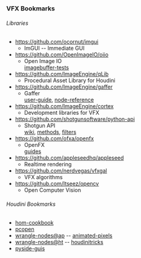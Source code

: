 ### VFX Bookmarks
###### Libraries
- https://github.com/ocornut/imgui
  - ImGUI -- Immediate GUI
- https://github.com/OpenImageIO/oiio
  - Open Image IO  
    [imagebuffer-tests](https://github.com/OpenImageIO/oiio/blob/master/testsuite/python-imagebufalgo/test_imagebufalgo.py)
- https://github.com/ImageEngine/qLib  
  - Procedural Asset Library for Houdini
- https://github.com/ImageEngine/gaffer  
  - Gaffer  
    [user-guide](http://imageengine.github.io/gaffer/resources/documents/latest/GafferUserGuide.pdf),
    [node-reference](http://imageengine.github.io/gaffer/resources/documents/latest/GafferNodeReference.pdf)  
- https://github.com/ImageEngine/cortex  
  - Development libraries for VFX
- https://github.com/shotgunsoftware/python-api  
  - Shotgun API  
    [wiki](https://github.com/shotgunsoftware/python-api/wiki),
    [methods](https://github.com/shotgunsoftware/python-api/wiki/Reference%3A-Methods),
    [filters](https://github.com/shotgunsoftware/python-api/wiki/Reference%3A-Filter-Syntax)  
- https://github.com/ofxa/openfx  
  - OpenFX  
    [guides](https://github.com/ofxa/openfx/tree/master/Guide/Doc)  
- https://github.com/appleseedhq/appleseed  
  - Realtime rendering  
- https://github.com/nerdvegas/vfxgal  
  - VFX algorithms  
- https://github.com/Itseez/opencv  
  - Open Computer Vision  

###### Houdini Bookmarks  
- [hom-cookbook](http://www.sidefx.com/docs/houdini14.0/hom/cookbook/)
- [pcopen](http://www.sidefx.com/docs/houdini15.0/vex/functions/pcopen)
- [wrangle-nodes@ap](http://www.animated-pixels.com/articles-db/2015/9/14/wrangle-nodes) -- [animated-pixels](http://www.animated-pixels.com)
- [wrangle-nodes@ht](http://houdinitricks.com/post/114520785099/quicktip-cvex-wrangle-vop-nodes) -- [houdinitricks](http://houdinitricks.com/)
- [pyside-guis](http://www.sidefx.com/docs/houdini14.0/hom/cookbook/qt/)
